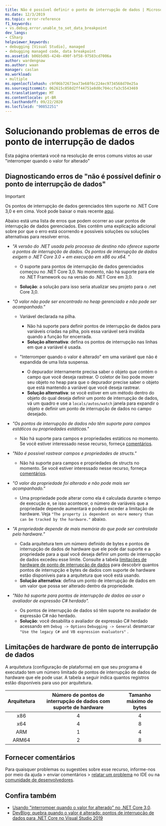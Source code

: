 ```yaml
---
title: Não é possível definir o ponto de interrupção de dados | Microsoft Docs
ms.date: 12/3/2019
ms.topic: error-reference
f1_keywords:
- vs.debug.error.unable_to_set_data_breakpoint
dev_langs:
- CSharp
helpviewer_keywords:
- debugging [Visual Studio], managed
- debugging managed code, data breakpoint
ms.assetid: b06b5d65-424b-490f-bf58-97583cd7006a
author: wardengnaw
ms.author: waan
manager: caslan
ms.workload:
- multiple
ms.openlocfilehash: c9f06b72673ea73e68f6c224ec9734568d70e25a
ms.sourcegitcommit: 062615c058d2ff44751e8d0c704ccfa3c5543469
ms.translationtype: MT
ms.contentlocale: pt-BR
ms.lasthandoff: 09/22/2020
ms.locfileid: "90852251"
---
```

# <a name="troubleshooting-data-breakpoint-errors"></a>Solucionando problemas de erros de ponto de interrupção de dados
Esta página orientará você na resolução de erros comuns vistos ao usar "interromper quando o valor for alterado"

## <a name="diagnosing-unable-to-set-data-breakpoint-errors"></a>Diagnosticando erros de "não é possível definir o ponto de interrupção de dados"
> [!IMPORTANT]
> Os pontos de interrupção de dados gerenciados têm suporte no .NET Core 3,0 e em cima. Você pode baixar o mais recente [aqui](https://dotnet.microsoft.com/download).

Abaixo está uma lista de erros que podem ocorrer ao usar pontos de interrupção de dados gerenciados. Eles contêm uma explicação adicional sobre por que o erro está ocorrendo e possíveis soluções ou soluções alternativas para resolver erros.

- *"A versão do .NET usada pelo processo de destino não oferece suporte a pontos de interrupção de dados. Os pontos de interrupção de dados exigem o .NET Core 3.0 + em execução em x86 ou x64. "*

  - O suporte para pontos de interrupção de dados gerenciados começou no .NET Core 3,0. No momento, não há suporte para ele no .NET Framework ou na versão do .NET Core em 3,0. 
    
  - **Solução**: a solução para isso seria atualizar seu projeto para o .net Core 3,0.

- *"O valor não pode ser encontrado no heap gerenciado e não pode ser acompanhado."*
  - Variável declarada na pilha.
    - Não há suporte para definir pontos de interrupção de dados para variáveis criadas na pilha, pois essa variável será inválida quando a função for encerrada.
    - **Solução alternativa**: defina os pontos de interrupção nas linhas em que a variável é usada.

  - "Interromper quando o valor é alterado" em uma variável que não é expandida de uma lista suspensa.
    - O depurador internamente precisa saber o objeto que contém o campo que você deseja rastrear. O coletor de lixo pode mover seu objeto no heap para que o depurador precise saber o objeto que está mantendo a variável que você deseja rastrear. 
    - **Solução alternativa**: se você estiver em um método dentro do objeto do qual deseja definir um ponto de interrupção de dados, vá um quadro e use a `locals/autos/watch` janela para expandir o objeto e definir um ponto de interrupção de dados no campo desejado.

- *"Os pontos de interrupção de dados não têm suporte para campos estáticos ou propriedades estáticas."*
    
  - Não há suporte para campos e propriedades estáticos no momento. Se você estiver interessado nesse recurso, forneça [comentários](#provide-feedback).

- *"Não é possível rastrear campos e propriedades de structs."*

  - Não há suporte para campos e propriedades de structs no momento. Se você estiver interessado nesse recurso, forneça [comentários](#provide-feedback).

- *"O valor da propriedade foi alterado e não pode mais ser acompanhado."*

  - Uma propriedade pode alterar como ela é calculada durante o tempo de execução e, se isso acontecer, o número de variáveis que a propriedade depende aumentará e poderá exceder a limitação de hardware. Veja `"The property is dependent on more memory than can be tracked by the hardware."` abaixo.

- *"A propriedade depende de mais memória do que pode ser controlada pelo hardware."*
    
  - Cada arquitetura tem um número definido de bytes e pontos de interrupção de dados de hardware que ele pode dar suporte e a propriedade para a qual você deseja definir um ponto de interrupção de dados excedeu esse limite. Consulte a tabela [limitações de hardware de ponto de interrupção de dados](#data-breakpoint-hardware-limitations) para descobrir quantos pontos de interrupção e bytes de dados com suporte de hardware estão disponíveis para a arquitetura que você está usando. 
  - **Solução alternativa**: defina um ponto de interrupção de dados em um valor que possa ser alterado dentro da propriedade.

- *"Não há suporte para pontos de interrupção de dados ao usar o avaliador de expressão C# herdado".*

  - Os pontos de interrupção de dados só têm suporte no avaliador de expressão C# não herdado. 
  - **Solução**: você desabilita o avaliador de expressão C# herdado acessando em `Debug -> Options` `Debugging -> General` desmarcar `"Use the legacy C# and VB expression evaluators"` .

## <a name="data-breakpoint-hardware-limitations"></a>Limitações de hardware de ponto de interrupção de dados

A arquitetura (configuração de plataforma) em que seu programa é executado tem um número limitado de pontos de interrupção de dados de hardware que ele pode usar. A tabela a seguir indica quantos registros estão disponíveis para uso por arquitetura.

| Arquitetura | Número de pontos de interrupção de dados com suporte de hardware | Tamanho máximo de bytes|
| :-------------: |:-------------:| :-------------:|
| x86 | 4 | 4 |
| x64 | 4 | 8 |
| ARM | 1 | 4 |
| ARM64 | 2 | 8 |

## <a name="provide-feedback"></a>Fornecer comentários

Para quaisquer problemas ou sugestões sobre esse recurso, informe-nos por meio da ajuda > enviar comentários > [relatar um problema](../ide/how-to-report-a-problem-with-visual-studio.md) no IDE ou na [comunidade de desenvolvedores](https://developercommunity.visualstudio.com/).

## <a name="see-also"></a>Confira também

- [Usando "interromper quando o valor for alterado" no .NET Core 3,0](using-breakpoints.md#BKMK_set_a_data_breakpoint_native_cplusplus).
- [DevBlog: quebra quando o valor é alterado: pontos de interrupção de dados para .NET Core no Visual Studio 2019](https://devblogs.microsoft.com/visualstudio/break-when-value-changes-data-breakpoints-for-net-core-in-visual-studio-2019/)
